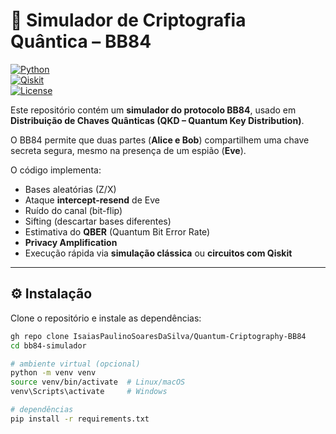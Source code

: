 # 🔐 Simulador de Criptografia Quântica – BB84

[![Python](https://img.shields.io/badge/Python-3.9%2B-blue)](https://www.python.org/)  
[![Qiskit](https://img.shields.io/badge/Qiskit-optional-lightgrey)](https://qiskit.org/)  
[![License](https://img.shields.io/badge/license-MIT-green)](LICENSE)

Este repositório contém um **simulador do protocolo BB84**, usado em **Distribuição de Chaves Quânticas (QKD – Quantum Key Distribution)**.  

O BB84 permite que duas partes (**Alice e Bob**) compartilhem uma chave secreta segura, mesmo na presença de um espião (**Eve**).  

O código implementa:  
- Bases aleatórias (Z/X)  
- Ataque **intercept-resend** de Eve  
- Ruído do canal (bit-flip)  
- Sifting (descartar bases diferentes)  
- Estimativa do **QBER** (Quantum Bit Error Rate)  
- **Privacy Amplification**  
- Execução rápida via **simulação clássica** ou **circuitos com Qiskit**  

---

## ⚙️ Instalação

Clone o repositório e instale as dependências:

```bash
gh repo clone IsaiasPaulinoSoaresDaSilva/Quantum-Criptography-BB84
cd bb84-simulador

# ambiente virtual (opcional)
python -m venv venv
source venv/bin/activate  # Linux/macOS
venv\Scripts\activate     # Windows

# dependências
pip install -r requirements.txt
